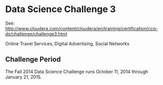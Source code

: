 Data Science Challenge 3
====
See: http://www.cloudera.com/content/cloudera/en/training/certification/ccp-ds/challenge/challenge3.html

Online Travel Services, Digital Advertising, Social Networks

Challenge Period
---
The Fall 2014 Data Science Challenge runs October 11, 2014 through January 21, 2015.